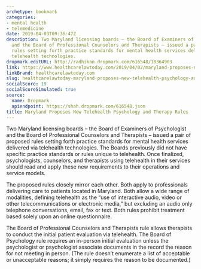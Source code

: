 ```yaml
---
archetype: bookmark
categories:
- mental health
- telemedicine
date: 2019-04-03T09:36:47Z
description: Two Maryland licensing boards – the Board of Examiners of Psychologist
  and the Board of Professional Counselors and Therapists – issued a pair of proposed
  rules setting forth practice standards for mental health services delivered via
  telehealth technologies.
dropmark.editURL: http://radhikan.dropmark.com/616548/18364903
link: https://www.healthcarelawtoday.com/2019/04/02/maryland-proposes-new-telehealth-psychology-and-therapy-rules/
linkBrand: healthcarelawtoday.com
slug: healthcarelawtoday-maryland-proposes-new-telehealth-psychology-and-therapy-rules
socialScore: 19
socialScoreSimulated: true
source:
  name: Dropmark
  apiendpoint: https://shah.dropmark.com/616548.json
title: Maryland Proposes New Telehealth Psychology and Therapy Rules
---
```

Two Maryland licensing boards – the Board of Examiners of Psychologist and the Board of Professional Counselors and Therapists – issued a pair of proposed rules setting forth practice standards for mental health services delivered via telehealth technologies. The Boards previously did not have specific practice standards or rules unique to telehealth. Once finalized, psychologists, counselors, and therapists using telehealth in their services should read and apply these new requirements to their operations and service models.

The proposed rules closely mirror each other. Both apply to professionals delivering care to patients located in Maryland. Both allow a wide range of modalities, defining telehealth as the “use of interactive audio, video or other telecommunications or electronic media,” but excluding an audio only telephone conversations, email, fax or text.  Both rules prohibit treatment based solely upon an online questionnaire.

The Board of Professional Counselors and Therapists rule allows therapists to conduct the initial patient evaluation via telehealth. The Board of Psychology rule requires an in-person initial evaluation unless the psychologist or psychologist associate documents in the record the reason for not meeting in person. (The rule doesn’t enumerate a list of acceptable or unacceptable reasons; it simply requires the reason to be documented.)

